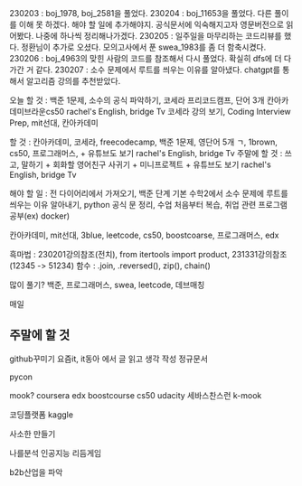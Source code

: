 230203 : boj_1978, boj_2581을 풀었다.
230204 : boj_11653을 풀었다. 다른 풀이를 이해 못 하겠다. 해야 할 일에 추가해야지. 공식문서에 익숙해지고자 영문버전으로 읽어봤다. 나중에 하나씩 정리해나가겠다. 
230205 : 일주일을 마무리하는 코드리뷰를 했다. 정환님이 추가로 오셨다. 모의고사에서 푼 swea_1983를 좀 더 함축시켰다.
230206 : boj_4963의 맞힌 사람의 코드를 참조해서 다시 풀었다. 확실히 dfs에 더 다가간 거 같다.
230207 : 소수 문제에서 루트를 씌우는 이유를 알아냈다. chatgpt를 통해서 알고리즘 강의를 추천받았다.

오늘 할 것 : 백준 1문제, 소수의 공식 파악하기, 코세라 프리코드캠프, 단어 3개
칸아카데미브라운cs50
rachel's English, bridge Tv
코세라 강의 보기, Coding Interview Prep, mit선대, 칸아카데미

할 것 : 칸아카데미, 코세라, freecodecamp, 백준 1문제, 영단어 5개 ㄱ, 1brown, cs50, 프로그래머스, + 유튜브도 보기 rachel's English, bridge Tv
주말에 할 것 : 쓰고, 말하기 + 회화할 영어친구 사귀기 + 미니프로젝트 + 유튜브도 보기 rachel's English, bridge Tv



해야 할 일 : 전 다이어리에서 가져오기, 백준 단계 기본 수학2에서 소수 문제에 루트를 씌우는 이유 알아내기, python 공식 문 정리, 수업 처음부터 복습, 취업 관련 프로그램 공부(ex) docker)

칸아카데미, mit선대, 3blue, leetcode, cs50, boostcoarse, 프로그래머스, edx

흑마법 : 230201강의참조(전치), from itertools import product, 231331강의참조(12345 -> 51234)
함수 : .join, .reversed(), zip(), chain()

많이 풀기? 백준, 프로그래머스, swea, leetcode, 데브매칭

매일 
## 주말에 할 것
github꾸미기
요즘it, it동아 에서 글 읽고 생각 작성
정규문서

pycon

mook?
coursera
edx
boostcourse cs50
udacity 세바스찬스런
k-mook

코딩플랫폼
kaggle

사소한 만들기

나를분석
인공지능 리듬게임

b2b산업을 파악 